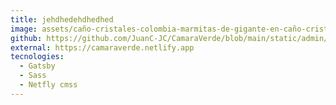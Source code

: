 ```yaml
---
title: jehdhedehdhedhed
image: assets/caño-cristales-colombia-marmitas-de-gigante-en-caño-cristales-foto-mario-carvajal.jpg
github: https://github.com/JuanC-JC/CamaraVerde/blob/main/static/admin/config.yml
external: https://camaraverde.netlify.app
tecnologies:
  - Gatsby
  - Sass
  - Netfly cmss
---
```

